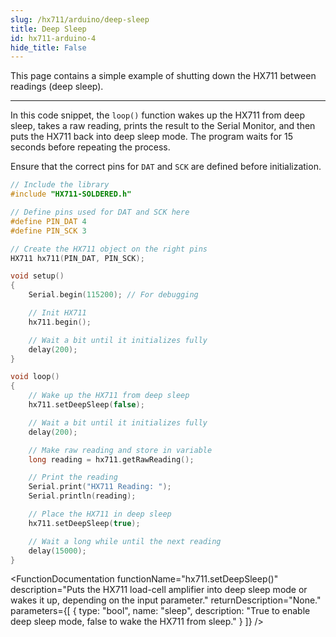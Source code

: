 ```yaml
---
slug: /hx711/arduino/deep-sleep
title: Deep Sleep
id: hx711-arduino-4
hide_title: False
---
```


This page contains a simple example of shutting down the HX711 between readings (deep sleep).

---

In this code snippet, the `loop()` function wakes up the HX711 from deep sleep, takes a raw reading, prints the result to the Serial Monitor, and then puts the HX711 back into deep sleep mode. The program waits for 15 seconds before repeating the process.

<WarningBox>Ensure that the correct pins for `DAT` and `SCK` are defined before initialization. </WarningBox>

```cpp
// Include the library
#include "HX711-SOLDERED.h"

// Define pins used for DAT and SCK here
#define PIN_DAT 4
#define PIN_SCK 3

// Create the HX711 object on the right pins
HX711 hx711(PIN_DAT, PIN_SCK);

void setup()
{
    Serial.begin(115200); // For debugging

    // Init HX711
    hx711.begin();

    // Wait a bit until it initializes fully
    delay(200);
}

void loop()
{
    // Wake up the HX711 from deep sleep
    hx711.setDeepSleep(false);

    // Wait a bit until it initializes fully
    delay(200);

    // Make raw reading and store in variable
    long reading = hx711.getRawReading();

    // Print the reading
    Serial.print("HX711 Reading: ");
    Serial.println(reading);

    // Place the HX711 in deep sleep
    hx711.setDeepSleep(true);

    // Wait a long while until the next reading
    delay(15000);
}
```

<FunctionDocumentation functionName="hx711.begin()" description="Initializes the HX711 load-cell amplifier, setting up communication and verifying its presence." returnDescription="None." parameters={[]} />

<FunctionDocumentation 
  functionName="hx711.setDeepSleep()" 
  description="Puts the HX711 load-cell amplifier into deep sleep mode or wakes it up, depending on the input parameter." 
  returnDescription="None."
  parameters={[
    { type: "bool", name: "sleep", description: "True to enable deep sleep mode, false to wake the HX711 from sleep." }
  ]}
/>

<CenteredImage src="/img/hx711/hx711_deepsleep.png" alt="Serial Monitor" caption="HX711 Sensor Serial Monitor output"/>

<QuickLink 
  title="deepSleep.ino" 
  description="Example file for utilizing deep sleep while using the HX711"
  url="https://github.com/SolderedElectronics/Soldered-HX711-ADC-For-Weight-Scales-Arduino-Library/blob/main/examples/deepSleep/deepSleep.ino" 
/>